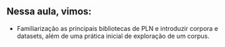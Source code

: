 ## Nessa aula, vimos:
- Familiarização as principais bibliotecas de PLN e introduzir corpora e datasets, além de uma prática inicial de exploração de um corpus.

